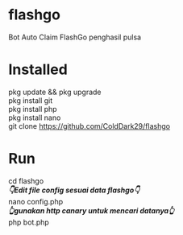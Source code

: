# flashgo
Bot Auto Claim FlashGo penghasil pulsa
# Installed
pkg update && pkg upgrade  
pkg install git  
pkg install php  
pkg install nano  
git clone https://github.com/ColdDark29/flashgo  
# Run
cd flashgo  
***👇Edit file config sesuai data flashgo👇***  
nano config.php  
***👆gunakan http canary untuk mencari datanya👆***   
php bot.php
